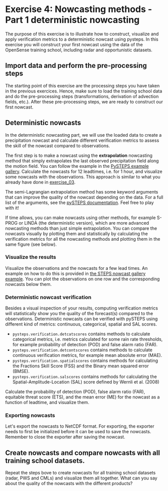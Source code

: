 # Exercise 4: Nowcasting methods - Part 1 deterministic nowcasting

The purpose of this exercise is to illustrate how to construct, visualize and apply verification metrics to a deterministic nowcast using pysteps.
In this exercise you will construct your first nowcast using the data of the OpenSense training school, including radar and opportunistic datasets.

## Import data and perform the pre-processing steps
The starting point of this exercise are the processing steps you have taken in the previous exercices. Hence, make sure to load the training school data and do the pre-processing steps (transformations, derivation of advection fields, etc.). After these pre-processing steps, we are ready to construct our first nowcast.

## Deterministic nowcasts
In the deterministic nowcasting part, we will use the loaded data to create a precipitation nowcast and calculate different verification metrics to assess the skill of the nowcast compared to observations.

The first step is to make a nowcast using the **extrapolation** nowcasting method that simply extrapolates the last observed precipitation field along the motion field. You can follow the example in the [PySTEPS example gallery](https://pysteps.readthedocs.io/en/stable/auto_examples/plot_extrapolation_nowcast.html#sphx-glr-auto-examples-plot-extrapolation-nowcast-py). Calculate the nowcasts for 12 leadtimes, i.e. for 1 hour, and visualize some nowcasts with the observations. This approach is similar to what you already have done in [exercise_03](./exercise_03_optical_flow_and_extrapolation.md).

The semi-Lagrangian extrapolation method has some keyword arguments that can improve the quality of the nowcast depending on the data. For a full list of the arguments, see the [pySTEPS documentation](https://pysteps.readthedocs.io/en/latest/generated/pysteps.extrapolation.semilagrangian.extrapolate.html). Feel free to play with it!

If time allows, you can make nowcasts using other methods, for example S-PROG or LINDA (the deterministic version), which are more advanced nowcasting methods than just simple extrapolation. You can compare the nowcasts visually by plotting them and statistically by calculating the verification metrics for all the nowcasting methods and plotting them in the same figure (see below).

### Visualize the results
Visualize the observations and the nowcasts for a few lead times. An example on how to do this is provided in [the STEPS nowcast gallery example](https://pysteps.readthedocs.io/en/latest/auto_examples/plot_steps_nowcast.html#stochastic-nowcast-with-steps). You can plot the observations on one row and the corresponding nowcasts below them.

### Deterministic nowcast verification
Besides a visual inspection of your results, computing verification metrics will statistically show you the quality of the forecast(s) compared to the observations. Deterministic nowcasts can be verified with pySTEPS using different kind of metrics: continuous, categorical, spatial and SAL scores.

- `pysteps.verification.detcatscores` contains methods to calculate categorical metrics, i.e. metrics calculated for some rain rate thresholds, for example probability of detection (POD) and false alarm ratio (FAR).
- `pysteps.verification.detcontscores` contains methods to calculate continuous verification metrics, for example mean absolute error (MAE).
- `pysteps.verification.spatialscores` contains methods for calculating the Fractions Skill Score (FSS) and the Binary mean squared error (BMSE).
- `pysteps.verification.salscores` contains methods for calculating the Spatial-Amplitude-Location (SAL) score defined by Wernli et al. (2008)

Calculate the probability of detection (POD), false alarm ratio (FAR), equitable threat score (ETS), and the mean error (ME) for the nowcast as a function of leadtime, and visualize them.

### Exporting nowcasts
Let's export the nowcasts to NetCDF format. For exporting, the exporter needs to first be initialized before it can be used to save the nowcasts. Remember to close the exporter after saving the nowcast.

## Create nowcasts and compare nowcasts with all training school datasets.
Repeat the steps bove to create nowcasts for all training school datasets (radar, PWS and CMLs) and visualize them all together. What can you say about the quality of the nowcasts with the different products?